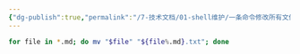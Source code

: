 ```yaml
---
{"dg-publish":true,"permalink":"/7-技术文档/01-shell维护/一条命令修改所有文件的后缀/","tags":["bash"]}
---
```



```bash
for file in *.md; do mv "$file" "${file%.md}.txt"; done
```


